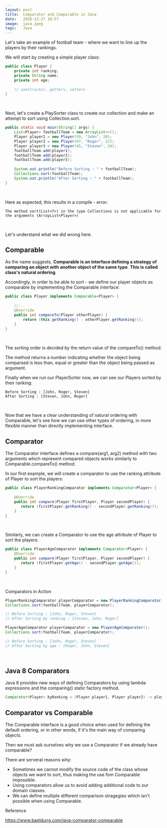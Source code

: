 ```yaml
---
layout: post 
title:  Comparator and Comparable in Java
date:   2020-12-27 18:57
image:  java.jpeg
tags:   Java
---
```


Let's take an example of football team - where we want to line up the players by their rankings.

We will start by creating a simple player class:

```java
public class Player {
    private int ranking;
    private String name;
    private int age;
     
    // constructor, getters, setters  
}
```

<!-- Line breaks -->
<br />

Next, let's create a PlaySorter class to create our collection and make an attempt to sort using Collection.sort.   

```java
public static void main(String[] args) {
    List<Player> footballTeam = new ArrayList<>();
    Player player1 = new Player(59, "John", 20);
    Player player2 = new Player(67, "Roger", 22);
    Player player3 = new Player(45, "Steven", 24);
    footballTeam.add(player1);
    footballTeam.add(player2);
    footballTeam.add(player3);
 
    System.out.println("Before Sorting : " + footballTeam);
    Collections.sort(footballTeam);
    System.out.println("After Sorting : " + footballTeam);
}
```

<!-- Line breaks -->
<br />

Here as expected, this results in a compile - error:

```
The method sort(List<T>) in the type Collections is not applicable for the arguments (ArrayList<Player>)
```

<!-- Line breaks -->
<br />

Let's understand what we did wrong here.

## Comparable

As the name suggests, **Comparable is an interface defining a strategy of comparing an object with another object of the same type**. **This is called class's natural ordering**.

Accordingly, in order to be able to sort - we define our player objects as comparable by implementing the Comparable interface:

```java
public class Player implements Comparable<Player> {
     
    //...
    @Override
    public int compareTo(Player otherPlayer) {
        return (this.getRanking() - otherPlayer.getRanking());
    }
}
```

<!-- Line breaks -->
<br />

The sorting order is decided by the return value of the compareTo() method.

The method returns a number indicating whether the object being comparsed is less than, equal or greater than the object being passed as argument.

Finally when we run our PlayerSorter now, we can see our Players sorted by their ranking:

```
Before Sorting : [John, Roger, Steven]
After Sorting : [Steven, John, Roger]
```

<!-- Line breaks -->
<br />

Now that we have a clear understanding of natural ordering with Comparable, let's see how we can use other types of ordering, in more flexible manner than directly implementing interface.

## Comparator

The Comparator interface defines a compare(arg1, arg2) method with two arguments which represent compared objects works similarly to Comparable.compareTo() method.

In our first example, we will create a comparator to use the ranking attribute of Player to sort the players:

```java
public class PlayerRankingComparator implements Comparator<Player> {
  
    @Override
    public int compare(Player firstPlayer, Player secondPlayer) {
       return (firstPlayer.getRanking() - secondPlayer.getRanking());
    }
}
```

<!-- Line breaks -->
<br />

Similarly, we can create a Comparator to use the age attribute of Player to sort the players:

```java
public class PlayerAgeComparator implements Comparator<Player> {
    @Override
    public int compare(Player firstPlayer, Player secondPlayer) {
       return (firstPlayer.getAge() - secondPlayer.getAge());
    }
}
```

<!-- Line breaks -->
<br />

Comparators in Action

```java
PlayerRankingComparator playerComparator = new PlayerRankingComparator();
Collections.sort(footballTeam, playerComparator);

// Before Sorting : [John, Roger, Steven]
// After Sorting by ranking : [Steven, John, Roger]

PlayerAgeComparator playerComparator = new PlayerAgeComparator();
Collections.sort(footballTeam, playerComparator);

// Before Sorting : [John, Roger, Steven]
// After Sorting by age : [Roger, John, Steven]
```

<!-- Line breaks -->
<br />

## Java 8 Comparators

Java 8 provides new ways of defining Comparators by using lambda expressions and the comparing() static factory method.

```java
Comparator<Player> byRanking = (Player player1, Player player2) -> player1.getRanking() - player2.getRanking();
```

## Comparator vs Comparable

The Comparable interface is a good choice when used for defining the default ordering, or in other words, if it's the main way of comparing objects.

Then we must ask ourselves why we use a Comparator if we already have comparable? 

There are serveral reasons why:

* Sometimes we cannot modify the source code of the class whose objects we want to sort, thus making the use fom Comparable impossible.
* Using comparators allow us to avoid adding additional code to our domain classes.
* We can define multiple different comparison stragegies which isn't possible when using Comparable.

Reference

<https://www.baeldung.com/java-comparator-comparable>